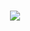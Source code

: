 <div align="center">
  <h1>
    <a href="https://github.com/melikeisbir">
      <img src="https://readme-typing-svg.herokuapp.com?font=Fira+Code&weight=500&size=40&pause=1000&color=A7C278&center=true&vCenter=true&width=435&height=70&lines=Hi%2C+I'm+Melike%F0%9F%91%8B">
    </a>
  </h1>
</div>

